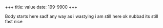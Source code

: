 +++
title: value
date: 199-9900
+++

Body starts here
sadf
any way as  i wastying i am still here 
ok nubbad its still fast nice
